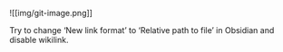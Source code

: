 ![[img/git-image.png]]

Try to change ‘New link format’ to ‘Relative path to file’ in Obsidian and disable wikilink.

